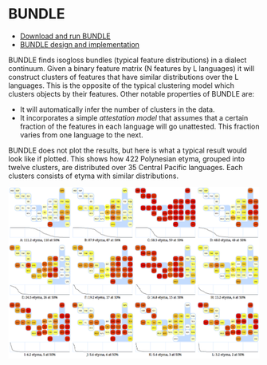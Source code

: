 # BUNDLE

* [Download and run BUNDLE](https://github.com/whdc/bundle/wiki/Tutorial)
* [BUNDLE design and implementation](https://github.com/whdc/bundle/wiki/Overview)

BUNDLE finds isogloss bundles (typical feature distributions) in a dialect continuum.  Given a binary feature matrix (N features by L languages) it will construct clusters of features that have similar distributions over the L languages.  This is the opposite of the typical clustering model which clusters objects by their features.  Other notable properties of BUNDLE are:

* It will automatically infer the number of clusters in the data.
* It incorporates a simple _attestation model_ that assumes that a certain fraction of the features in each language will go unattested.  This fraction varies from one language to the next.

BUNDLE does not plot the results, but here is what a typical result would look like if plotted.  This shows how 422 Polynesian etyma, grouped into twelve clusters, are distributed over 35 Central Pacific languages.   Each clusters consists of etyma with similar distributions.

![The distribution of Polynesian words](doc/poly.plot.png)
